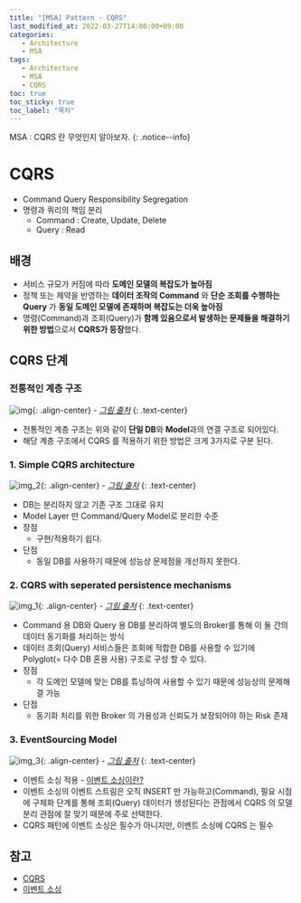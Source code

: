 ```yaml
---
title: "[MSA] Pattern - CQRS"
last_modified_at: 2022-03-27T14:00:00+09:00
categories:
   - Architecture
   - MSA
tags:
   - Architecture
   - MSA
   - CQRS
toc: true
toc_sticky: true
toc_label: "목차"
---
```


MSA : CQRS 란 무엇인지 알아보자. 
{: .notice--info}

# CQRS

- Command Query Responsibility Segregation
- 명령과 쿼리의 책임 분리
    - Command : Create, Update, Delete
    - Query : Read

## 배경

- 서비스 규모가 커짐에 따라 **도메인 모델의 복잡도가 높아짐**
- 정책 또는 제약을 반영하는 **데이터 조작의 Command** 와 **단순 조회를 수행하는 Query** 가 **동일 도메인 모델에 존재하며 복잡도는 더욱 높아짐**
- 명령(Command)과 조회(Query)가 **함께 있음으로서 발생하는 문제들을 해결하기 위한 방법**으로서 **CQRS가 등장**했다.

## CQRS 단계

### 전통적인 계층 구조

![img](https://user-images.githubusercontent.com/53864640/160265388-ceecef59-7c24-4bbc-9379-9b3025c725f9.png){: .align-center}
_- [그림 출처](http://auconsil.blogspot.com/2013/08/cqrs-command-query-responsibility.html)_
{: .text-center}

- 전통적인 계층 구조는 위와 같이 **단일 DB**와 **Model**과의 연결 구조로 되어있다.
- 해당 계층 구조에서 CQRS 를 적용하기 위한 방법은 크게 3가지로 구분 된다.

### 1. Simple CQRS architecture

![img_2](https://user-images.githubusercontent.com/53864640/160265391-298c37dd-0b3a-4230-b6ae-aa7ae09ecb19.png){: .align-center}
_- [그림 출처](http://auconsil.blogspot.com/2013/08/cqrs-command-query-responsibility.html)_
{: .text-center}

- DB는 분리하지 않고 기존 구조 그대로 유지
- Model Layer 만 Command/Query Model로 분리한 수준
- 장점
    - 구현/적용하기 쉽다.
- 단점
    - 동일 DB를 사용하기 때문에 성능상 문제점을 개선하지 못한다.

### 2. CQRS with seperated persistence mechanisms

![img_1](https://user-images.githubusercontent.com/53864640/160265389-4079d784-59c1-4596-b14e-6705b48f6660.png){: .align-center}
_- [그림 출처](http://auconsil.blogspot.com/2013/08/cqrs-command-query-responsibility.html)_
{: .text-center}

- Command 용 DB와 Query 용 DB를 분리하여 별도의 Broker를 통해 이 둘 간의 데이터 동기화를 처리하는 방식
- 데이터 조회(Query) 서비스들은 조회에 적합한 DB를 사용할 수 있기에 Polyglot(= 다수 DB 혼용 사용) 구조로 구성 할 수 있다.
- 장점
    - 각 도메인 모델에 맞는 DB를 튜닝하여 사용할 수 있기 때문에 성능상의 문제해결 가능
- 단점
    - 동기화 처리를 위한 Broker 의 가용성과 신뢰도가 보장되어야 하는 Risk 존재

### 3. EventSourcing Model

![img_3](https://user-images.githubusercontent.com/53864640/160265393-1eea7a29-c656-4d0f-9146-51fe9e0aecfe.png){: .align-center}
_- [그림 출처](https://kariera.future-processing.pl/blog/cqrs-simple-architecture)_
{: .text-center}

- 이벤트 소싱 적용 - [이벤트 소싱이란?](https://tonyjev93.github.io/architecture/msa/msa-pattern-event-sourcing/)
- 이벤트 소싱의 이벤트 스트림은 오직 INSERT 만 가능하고(Command), 필요 시점에 구체화 단계를 통해 조회(Query) 데이터가 생성된다는 관점에서 CQRS 의 모델 분리 관점에 잘 맞기 때문에 주로
  선택한다.
- CQRS 패턴에 이벤트 소싱은 필수가 아니지만, 이벤트 소싱에 CQRS 는 필수

## 참고

- [CQRS](http://auconsil.blogspot.com/2013/08/cqrs-command-query-responsibility.html)
- [이벤트 소싱](https://kariera.future-processing.pl/blog/cqrs-simple-architecture)